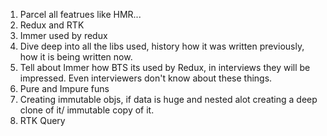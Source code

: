 1. Parcel all featrues like HMR...
2. Redux and RTK
3. Immer used by redux
4. Dive deep into all the libs used, history how it was written previously, how it is being written now.
5. Tell about Immer how BTS its used by Redux, in interviews they will be impressed. Even interviewers don't know about these things.
6. Pure and Impure funs
7. Creating immutable objs, if data is huge and nested alot creating a deep clone of it/ immutable copy of it.
8. RTK Query